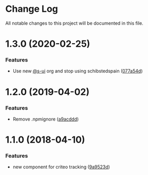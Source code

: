 # Change Log

All notable changes to this project will be documented in this file.

# 1.3.0 (2020-02-25)


### Features

* Use new [@s-ui](https://github.com/s-ui) org and stop using schibstedspain ([077a54d](https://github.com/SUI-Components/schibsted-spain-components/commit/077a54d103d228efa85951818e6cf3df7237501f))



# 1.2.0 (2019-04-02)


### Features

* Remove .npmignore ([a9acddd](https://github.com/SUI-Components/schibsted-spain-components/commit/a9acddd8d42e33db4e17789858970287986c7b5f))



# 1.1.0 (2018-04-10)


### Features

* new component for criteo tracking ([9a9523d](https://github.com/SUI-Components/schibsted-spain-components/commit/9a9523d84759d012161cbdceb8e7a9346683eac8))




